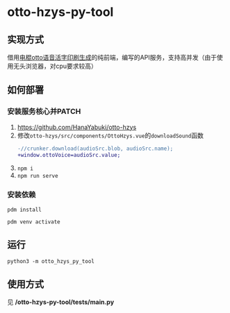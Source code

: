 # otto-hzys-py-tool
## 实现方式
借用[电棍otto语音活字印刷生成](https://github.com/HanaYabuki/otto-hzys)的纯前端，编写的API服务，支持高并发（由于使用无头浏览器，对cpu要求较高）
## 如何部署
### 安装服务核心并PATCH
1. https://github.com/HanaYabuki/otto-hzys
2. 修改`otto-hzys/src/components/OttoHzys.vue`的`downloadSound`函数
    ```diff
    -//crunker.download(audioSrc.blob, audioSrc.name);
    +window.ottoVoice=audioSrc.value;
    ```
3. `npm i`
4. `npm run serve`

### 安装依赖
`pdm install`

`pdm venv activate`
## 运行
`python3 -m otto_hzys_py_tool`
## 使用方式
见 **/otto-hzys-py-tool/tests/__main__.py**